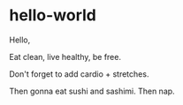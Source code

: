 # hello-world

Hello,

Eat clean, live healthy, be free.

Don't forget to add cardio + stretches.

Then gonna eat sushi and sashimi.  Then nap.

